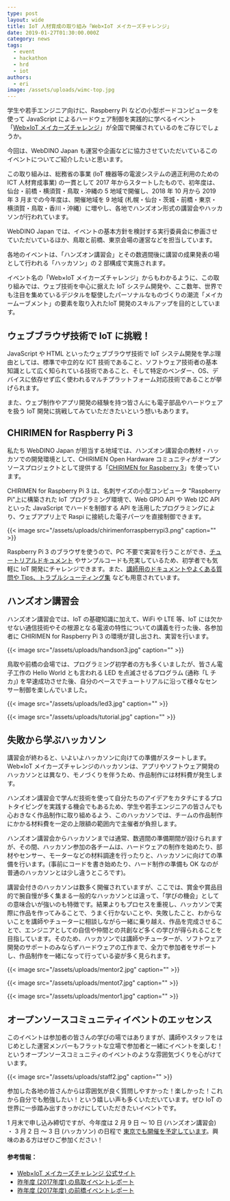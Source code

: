 ```yaml
---
type: post
layout: wide
title: IoT 人材育成の取り組み「Web×IoT メイカーズチャレンジ」
date: 2019-01-27T01:30:00.000Z
category: news
tags:
  - event
  - hackathon
  - hrd
  - iot
authors:
  - eri
image: /assets/uploads/wimc-top.jpg
---
```

学生や若手エンジニア向けに、Raspberry Pi などの小型ボードコンピュータを使って JavaScript によるハードウェア制御を実践的に学べるイベント「[Web×IoT メイカーズチャレンジ](https://webiotmakers.github.io/)」が全国で開催されているのをご存じでしょうか。

今回は、WebDINO Japan も運営や企画などに協力させていただいているこのイベントについてご紹介したいと思います。

この取り組みは、総務省の事業 (IoT 機器等の電波システムの適正利用のための ICT 人材育成事業) の一貫として 2017 年からスタートしたもので、初年度は、仙台・前橋・横須賀・鳥取・沖縄の 5 地域で開催し、2018 年 10 月から 2019 年 3 月までの今年度は、開催地域を 9 地域 (札幌・仙台・茨城・前橋・東京・横須賀・鳥取・香川・沖縄）に増やし、各地でハンズオン形式の講習会やハッカソンが行われています。

WebDINO Japan では、イベントの基本方針を検討する実行委員会に参画させていただいているほか、鳥取と前橋、東京会場の運営などを担当しています。

各地のイベントは、「ハンズオン講習会」とその数週間後に講習の成果発表の場として行われる「ハッカソン」の 2 部構成で実施されます。

イベント名の「Web×IoT メイカーズチャレンジ」からもわかるように、この取り組みでは、ウェブ技術を中心に据えた IoT システム開発や、ここ数年、世界でも注目を集めているデジタルを駆使したパーソナルなものづくりの潮流「メイカームーブメント」の要素を取り入れたIoT 開発のスキルアップを目的としています。

## ウェブブラウザ技術で IoT に挑戦！

JavaScript や HTML といったウェブブラウザ技術で IoT システム開発を学ぶ理由としては、標準で中立的な ICT 技術であること、ソフトウェア技術者の基本知識として広く知られている技術であること、そして特定のベンダー、OS、デバイスに依存せず広く使われるマルチプラットフォーム対応技術であることが挙げられます。

また、ウェブ制作やアプリ開発の経験を持つ皆さんにも電子部品やハードウェアを扱う IoT 開発に挑戦してみていただきたいという想いもあります。

## CHIRIMEN for Raspberry Pi 3

私たち WebDINO Japan が担当する地域では、ハンズオン講習会の教材・ハッカソでの開発環境として、CHIRIMEN Open Hardware コミュニティがオープンソースプロジェクトとして提供する「[CHIRIMEN for Raspberry 3](https://tutorial.chirimen.org/)」を使っています。

CHIRIMEN for Raspberry Pi 3 は、名刺サイズの小型コンピュータ "Raspberry Pi"上に構築された IoT プログラミング環境で、Web GPIO API や Web I2C API といった JavaScript でハードを制御する API を活用したプログラミングにより、ウェブアプリ上で Raspi に接続した電子パーツを直接制御できます。

{{< image src="/assets/uploads/chirimenforraspberrypi3.png" caption="" >}}

Raspberry Pi 3 のブラウザを使うので、PC 不要で実習を行うことができ、[チュートリアルドキュメント](https://tutorial.chirimen.org/raspi3/ja/) やサンプルコードも充実しているため、初学者でも気軽に IoT 開発にチャレンジできます。また、[講師用のドキュメントやよくある質問や Tips、トラブルシューティング集](https://tutorial.chirimen.org/raspi3/ja/#appendix--faq) なども用意されています。

## ハンズオン講習会

ハンズオン講習会では、IoT の基礎知識に加えて、WiFi や LTE 等、IoT には欠かせない通信技術やその根源となる電波の特性についての講義を行った後、各参加者に CHIRIMEN for Raspberry Pi 3 の環境が貸し出され、実習を行います。

{{< image src="/assets/uploads/handson3.jpg" caption="" >}}

鳥取や前橋の会場では、プログラミング初学者の方も多くいましたが、皆さん電子工作の Hello World とも言われる LED を点滅させるプログラム (通称「L チカ」) を早速成功させた後、自分のペースでチュートリアルに沿って様々なセンサー制御を楽しんでいました。

{{< image src="/assets/uploads/led3.jpg" caption="" >}}

{{< image src="/assets/uploads/tutorial.jpg" caption="" >}}

## 失敗から学ぶハッカソン

講習会が終わると、いよいよハッカソンに向けての準備がスタートします。Web×IoT メイカーズチャレンジのハッカソンは、アプリやソフトウェア開発のハッカソンとは異なり、モノづくりを伴うため、作品制作には材料費が発生します。

ハンズオン講習会で学んだ技術を使って自分たちのアイデアをカタチにするプロトタイピングを実践する機会でもあるため、学生や若手エンジニアの皆さんでも心おきなく作品制作に取り組めるよう、このハッカソンでは、チームの作品制作にかかる材料費を一定の上限額の範囲内で主催者が負担します。

ハンズオン講習会からハッカソンまでは通常、数週間の準備期間が設けられますが、その間、ハッカソン参加の各チームは、ハードウェアの制作を始めたり、部材やセンサー、モーターなどの材料調達を行ったりと、ハッカソンに向けての準備を行います。(事前にコードを書き始めたり、ハード制作の準備も OK なのが普通のハッカソンとは少し違うところです)。

講習会付きのハッカソンは数多く開催されていますが、ここでは、賞金や賞品目的で腕自慢が多く集まる一般的なハッカソンとは違って、「学びの機会」としての意味合いが強いのも特徴です。結果よりもプロセスを重視し、ハッカソンで実際に作品を作ってみることで、うまく行かないことや、失敗したこと、わからないことを講師やチューターに相談しながら一緒に乗り越え、作品を完成させることで、エンジニアとしての自信や仲間との共創など多くの学びが得られることを目指しています。そのため、ハッカソンでは講師やチューターが、ソフトウェア開発のサポートのみならずハードウェアの工作まで、全力で参加者をサポートし、作品制作を一緒になって行っている姿が多く見られます。

{{< image src="/assets/uploads/mentor2.jpg" caption="" >}}

{{< image src="/assets/uploads/mentot7.jpg" caption="" >}}

{{< image src="/assets/uploads/mentor1.jpg" caption="" >}}

## オープンソースコミュニティイベントのエッセンス

このイベントは参加者の皆さんの学びの場ではありますが、講師やスタッフをはじめとした運営メンバーもフラットな立場で参加者と一緒にイベントを楽しむ！というオープンソースコミュニティのイベントのような雰囲気づくりを心がけています。

{{< image src="/assets/uploads/staff2.jpg" caption="" >}}

参加した各地の皆さんからは雰囲気が良く質問しやすかった！楽しかった！これから自分でも勉強したい！という嬉しい声も多くいただいています。ぜひ IoT の世界に一歩踏み出すきっかけにしていただきたいイベントです。

1 月末で申し込み締切ですが、今年度は 2 月 9 日 〜 10 日 (ハンズオン講習会) ・ 3 月 2 日 〜 3 日 (ハッカソン) の日程で [東京でも開催を予定しています](https://webiotmakers.github.io/2018/tokyo/)。興味のある方はぜひご参加ください！

#### 参考情報：

* [Web×IoT メイカーズチャレンジ 公式サイト](https://webiotmakers.github.io/)
* [昨年度 (2017年度) の鳥取イベントレポート](https://webiotmakers.github.io/2017/tottori/)
* [昨年度 (2017年度) の前橋イベントレポート](https://webiotmakers.github.io/2017/maebashi/)
